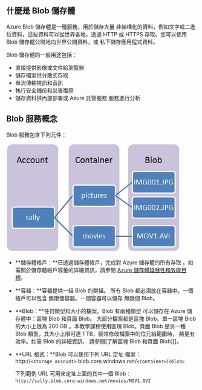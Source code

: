 ﻿## 什麼是 Blob 儲存體

Azure Blob 儲存體是一種服務，用於儲存大量
非結構化的資料，例如文字或二進位資料，這些資料可以從世界各地，透過
HTTP 或 HTTPS 存取。您可以使用 Blob 儲存體公開地向世界公開資料，或
私下儲存應用程式資料。

Blob 儲存體的一般用途包括：

-   直接提供影像或文件給瀏覽器
-   儲存檔案供分散式存取
-   串流傳輸視訊和音訊
-   執行安全備份和災害復原
-   儲存資料供內部部署或 Azure 託管服務
    服務進行分析

## Blob 服務概念

Blob 服務包含下列元件：

![Blob1][Blob1]

-   **儲存體帳戶：**已透過儲存體帳戶，完成對 Azure 儲存體的所有存取
    。如需關於儲存體帳戶容量的詳細資訊，請參閱 [Azure 儲存體延展性和效能目標](http://msdn.microsoft.com/library/azure/dn249410.aspx)。

-   **容器：**容器提供一組 Blob 的群組。
    所有 Blob 都必須放在容器中。一個帳戶可以包含
    無限個容器。一個容器可以儲存
    無限個 Blob。

-   **Blob：**任何類型和大小的檔案。Blob 有兩種類型
    可以儲存在 Azure 儲存體中：區塊 Blob 和頁面 Blob。
    大部分檔案都是區塊 Blob。單一區塊 Blob 的大小上限為 200 GB
    。本教學課程使用區塊 Blob。頁面 Blob 是另一種 Blob
    類型，其大小上限可達 1 TB，經常修改檔案中的位元組範圍時，
    將更有效率。如需 Blob 的詳細資訊，
    請參閱[了解區塊 Blob 和頁面 Blob][]。

-   **URL 格式：**Blob 可以使用下列 URL 定址
    檔案：   
    http://`<storage
    account>`.blob.core.windows.net/`<container>`/`<blob>`  
      
    下列範例 URL 可用來定址上圖的其中一個
    Blob：  
    `http://sally.blob.core.windows.net/movies/MOV1.AVI`


[Blob1]: ./media/storage-blob-concepts-include/blob1.jpg


<!--HONumber=49-->
